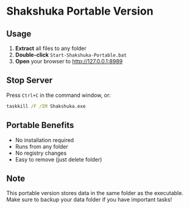 # Shakshuka Portable Version

## Usage

1. **Extract** all files to any folder
2. **Double-click** `Start-Shakshuka-Portable.bat`
3. **Open** your browser to http://127.0.0.1:8989

## Stop Server

Press `Ctrl+C` in the command window, or:
```cmd
taskkill /F /IM Shakshuka.exe
```

## Portable Benefits

- No installation required
- Runs from any folder
- No registry changes
- Easy to remove (just delete folder)

## Note

This portable version stores data in the same folder as the executable.
Make sure to backup your data folder if you have important tasks!
